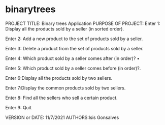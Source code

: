 # binarytrees

PROJECT TITLE: Binary trees Application
PURPOSE OF PROJECT: 
Enter 1: Display all the products sold by a seller (in sorted order).

Enter 2: Add a new product to the set of products sold by a seller.

Enter 3: Delete a product from the set of products sold by a seller.

Enter 4: Which product sold by a seller comes after (in order)? •

Enter 5: Which product sold by a seller comes before (in order)?.

Enter 6:Display all the products sold by two sellers.

Enter 7:Display the common products sold by two sellers.

Enter 8: Find all the sellers who sell a certain product.

Enter 9: Quit

VERSION or DATE: 11/7/2021
AUTHORS:Isis Gonsalves
